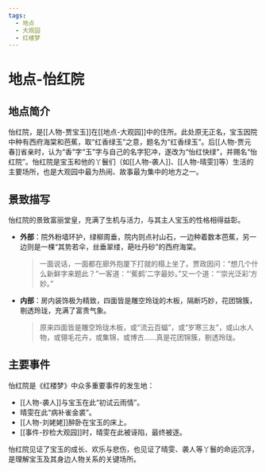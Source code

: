 ```yaml
---
tags:
  - 地点
  - 大观园
  - 红楼梦
---
```


# 地点-怡红院

## 地点简介

怡红院，是[[人物-贾宝玉]]在[[地点-大观园]]中的住所。此处原无正名，宝玉因院中种有西府海棠和芭蕉，取“红香绿玉”之意，题名为“红香绿玉”。后[[人物-贾元春]]省亲时，认为“香”字“玉”字与自己的名字犯冲，遂改为“怡红快绿”，并赐名“怡红院”。怡红院是宝玉和他的丫鬟们（如[[人物-袭人]]、[[人物-晴雯]]等）生活的主要场所，也是大观园中最为热闹、故事最为集中的地方之一。

## 景致描写

怡红院的景致富丽堂皇，充满了生机与活力，与其主人宝玉的性格相得益彰。

*   **外部**：院外粉墙环护，绿柳周垂，院内则点衬山石，一边种着数本芭蕉，另一边则是一棵“其势若伞，丝垂翠缕，葩吐丹砂”的西府海棠。
    > 一面说话，一面都在廊外抱厦下打就的榻上坐了。贾政因问：“想几个什么新鲜字来题此？”一客道：“‘蕉鹤’二字最妙。”又一个道：“‘崇光泛彩’方妙。”

*   **内部**：房内装饰极为精致，四面皆是雕空玲珑的木板，隔断巧妙，花团锦簇，剔透玲珑，充满了富贵气象。
    > 原来四面皆是雕空玲珑木板，或“流云百蝠”，或“岁寒三友”，或山水人物，或翎毛花卉，或集锦，或博古……真是花团锦簇，剔透玲珑。

## 主要事件

怡红院是《红楼梦》中众多重要事件的发生地：

*   [[人物-袭人]]与宝玉在此“初试云雨情”。
*   晴雯在此“病补雀金裘”。
*   [[人物-刘姥姥]]醉卧在宝玉的床上。
*   [[事件-抄检大观园]]时，晴雯在此被诬陷，最终被逐。

怡红院见证了宝玉的成长、欢乐与悲伤，也见证了晴雯、袭人等丫鬟的命运沉浮，是理解宝玉及其身边人物关系的关键场所。
